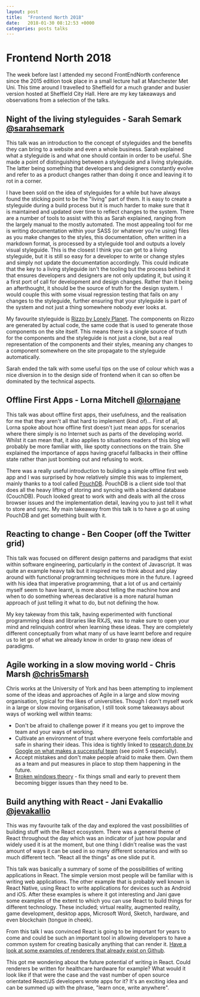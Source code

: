 ```yaml
---
layout: post
title:  "Frontend North 2018"
date:   2018-01-30 08:12:53 +0000
categories: posts talks
---
```


# Frontend North 2018

The week before last I attended my second FrontEndNorth conference since the 2015 edition took place in a small lecture hall at Manchester Met Uni. This time around I travelled to Sheffield for a much grander and busier version hosted at Sheffield City Hall. Here are my key takeaways and observations from a selection of the talks.

## Night of the living styleguides - Sarah Semark [@sarahsemark](https://twitter.com/sarahsemark)
This talk was an introduction to the concept of styleguides and the benefits they can bring to a website and even a whole business. Sarah explained what a styleguide is and what one should contain in order to be useful. She made a point of distinguishing between a styleguide and a living styleguide. The latter being something that developers and designers constantly evolve and refer to as a product changes rather than doing it once and leaving it to rot in a corner.

I have been sold on the idea of styleguides for a while but have always found the sticking point to be the "living" part of them. It is easy to create a styleguide during a build process but it is much harder to make sure that it is maintained and updated over time to reflect changes to the system. There are a number of tools to assist with this as Sarah explained, ranging from the largely manual to the mostly automated. The most appealing tool for me is writing documentation within your SASS (or whatever you're using) files as you make changes to the styles, this documentation, often written in a markdown format, is processed by a styleguide tool and outputs a lovely visual styleguide. This is the closest I think you can get to a living styleguide, but it is still so easy for a developer to write or change styles and simply not update the documentation accordingly. This could indicate that the key to a living styleguide isn't the tooling but the process behind it that ensures developers and designers are not only updating it, but using it a first port of call for development and design changes. Rather than it being an afterthought, it should be the source of truth for the design system. I would couple this with some visual regression testing that fails on any changes to the styleguide, further ensuring that your styleguide is part of the system and not just a thing somewhere nobody ever looks at.

My favourite styleguide is [Rizzo by Lonely Planet](http://rizzo.lonelyplanet.com/styleguide/design-elements/colours). The components on Rizzo are generated by actual code, the same code that is used to generate those components on the site itself. This means there is a single source of truth for the components and the styleguide is not just a clone, but a real representation of the components and their styles, meaning any changes to a component somewhere on the site propagate to the styleguide automatically.

Sarah ended the talk with some useful tips on the use of colour which was a nice diversion in to the design side of frontend when it can so often be dominated by the technical aspects.

## Offline First Apps - Lorna Mitchell [@lornajane](https://twitter.com/lornajane)
This talk was about offline first apps, their usefulness, and the realisation for me that they aren't all that hard to implement (kind of)...
First of all, Lorna spoke about how offline first doesn't just mean apps for scenarios where there simply is no Internet such as parts of the developing world. Whilst it can mean that, it also applies to situations readers of this blog will probably be more familiar with, like spotty connections on the train. She explained the importance of apps having graceful fallbacks in their offline state rather than just bombing out and refusing to work.

There was a really useful introduction to building a simple offline first web app and I was surprised by how relatively simple this was to implement, mainly thanks to a tool called [PouchDB](https://pouchdb.com/). PouchDB is a client side tool that does all the heavy lifting of storing and syncing with a backend database (CouchDB). Pouch looked great to work with and deals with all the cross browser issues and the implementation detail, leaving you to just tell it what to store and sync. My main takeaway from this talk is to have a go at using PouchDB and get something built with it.

## Reacting to change - Ben Cooper (off the Twitter grid)
This talk was focused on different design patterns and paradigms that exist within software engineering, particularly in the context of Javascript. It was quite an example heavy talk but it inspired me to think about and play around with functional programming techniques more in the future. I agreed with his idea that imperative programming, that a lot of us and certainly myself seem to have learnt, is more about telling the machine how and when to do something whereas declarative is a more natural human approach of just telling it what to do, but not defining the how.

My key takeway from this talk, having experimented with functional programming ideas and libraries like RXJS, was to make sure to open your mind and relinquish control when learning these ideas. They are completely different conceptually from what many of us have learnt before and require us to let go of what we already know in order to grasp new ideas of paradigms.

## Agile working in a slow moving world - Chris Marsh [@chris5marsh](https://twitter.com/chris5marsh)
Chris works at the University of York and has been attempting to implement some of the ideas and approaches of Agile in a large and slow moving organisation, typical for the likes of universities. Though I don't myself work in a large or slow moving organisation, I still took some takeaways about ways of working well within teams:

- Don't be afraid to challenge power if it means you get to improve the team and your ways of working.
- Cultivate an environment of trust where everyone feels comfortable and safe in sharing their ideas. This idea is tightly linked to [research done by Google on what makes a successful team](https://www.inc.com/michael-schneider/google-thought-they-knew-how-to-create-the-perfect.html) (see point 5 especially).
- Accept mistakes and don't make people afraid to make them. Own them as a team and put measures in place to stop them happening in the future.
- [Broken windows theory](https://en.wikipedia.org/wiki/Broken_windows_theory) - fix things small and early to prevent them becoming bigger issues than they need to be.

## Build anything with React - Jani Evakallio [@jevakallio](https://twitter.com/jevakallio)
This was my favourite talk of the day and explored the vast possibilities of building stuff with the React ecosystem. There was a general theme of React throughout the day which was an indicator of just how popular and widely used it is at the moment, but one thing I didn't realise was the vast amount of ways it can be used in so many different scenarios and with so much different tech. "React all the things" as one slide put it.

This talk was basically a summary of some of the possibilities of writing applications in React. The simple version most people will be familiar with is writing web applications. The other example that is probably well known is React Native, using React to write applications for devices such as Android and iOS. After these examples is where it got interesting and Jani gave some examples of the extent to which you can use React to build things for different technology. These included; virtual reality, augmented reality, game development, desktop apps, Microsoft Word, Sketch, hardware, and even blockchain (tongue in cheek).

From this talk I was convinced React is going to be important for years to come and could be such an important tool in allowing developers to have a common system for creating basically anything that can render it. [Have a look at some examples of renderers that already exist on Github](https://github.com/chentsulin/awesome-react-renderer).

This got me wondering about the future potential of writing in React. Could renderers be written for healthcare hardware for example? What would it look like if that were the case and the vast number of open source orientated React/JS developers wrote apps for it? It's an exciting idea and can be summed up with the phrase, "learn once, write anywhere".